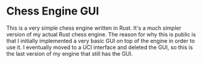 # Chess Engine GUI
This is a very simple chess engine written in Rust. It's a much simpler version of my actual Rust chess engine. The reason for why this is public is that I initially implemented a very basic GUI on top of the engine in order to use it. I eventually moved to a UCI interface and deleted the GUI, so this is the last version of my engine that still has the GUI. 
